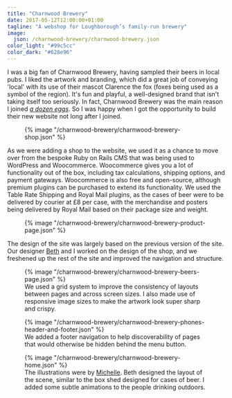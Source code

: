 ```yaml
---
title: "Charnwood Brewery"
date: 2017-05-12T12:00:00+01:00
tagline: "A webshop for Loughborough’s family-run brewery"
image:
  json: /charnwood-brewery/charnwood-brewery.json
color_light: "#99c5cc"
color_dark: "#628e96"
---
```


I was a big fan of Charnwood Brewery, having sampled their beers in local pubs. I liked the artwork and branding, which did a great job of conveying 'local' with its use of their mascot Clarence the fox (foxes being used as a symbol of the region). It's fun and playful, a well-designed brand that isn't taking itself too seriously. In fact, Charnwood Brewery was the main reason I joined _[a dozen eggs][1]_. So I was happy when I got the opportunity to build their new website not long after I joined.

<figure>
  <div class="c-image-background u-rounded">
    {% image "/charnwood-brewery/charnwood-brewery-shop.json" %}
  </div>
</figure>

As we were adding a shop to the website, we used it as a chance to move over from the bespoke Ruby on Rails CMS that was being used to WordPress and Woocommerce. Woocommerce gives you a lot of functionality out of the box, including tax calculations, shipping options, and payment gateways. Woocommerce is also free and open-source, although premium plugins can be purchased to extend its functionality. We used the Table Rate Shipping and Royal Mail plugins, as the cases of beer were to be delivered by courier at £8 per case, with the merchandise and posters being delivered by Royal Mail based on their package size and weight.

<figure>
  <div class="c-image-background u-rounded">
    {% image "/charnwood-brewery/charnwood-brewery-product-page.json" %}
  </div>
</figure>

The design of the site was largely based on the previous version of the site. Our designer [Beth][2] and I worked on the design of the shop, and we freshened up the rest of the site and improved the navigation and structure.

<figure>
  <div class="c-image-background u-rounded">
    {% image "/charnwood-brewery/charnwood-brewery-beers-page.json" %}
  </div>
  <figcaption>
    We used a grid system to improve the consistency of layouts between pages and across screen sizes. I also made use of responsive image sizes to make the artwork look super sharp and crispy.
  </figcaption>
</figure>

<figure>
  <div class="c-image-background u-rounded">
    {% image "/charnwood-brewery/charnwood-brewery-phones-header-and-footer.json" %}
  </div>
  <figcaption>
    We added a footer navigation to help discoverability of pages that would otherwise be hidden behind the menu button.
  </figcaption>
</figure>

<figure>
  <div class="c-image-background u-rounded">
    {% image "/charnwood-brewery/charnwood-brewery-home.json" %}
  </div>
  <figcaption>
    The illustrations were by <a href="https://www.adozeneggs.co.uk/insights/author/michelle/" title="Michelle Barnett">Michelle</a>. Beth designed the layout of the scene, similar to the box shed designed for cases of beer. I added some subtle animations to the people drinking outdoors.
  </figcaption>
</figure>

[1]: https://www.adozeneggs.co.uk/
[2]: https://www.adozeneggs.co.uk/insights/author/beth/ "Beth Evans"
